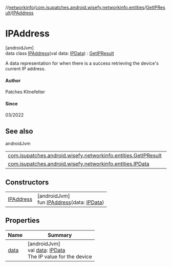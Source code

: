 //[networkinfo](../../../../index.md)/[com.isupatches.android.wisefy.networkinfo.entities](../../index.md)/[GetIPResult](../index.md)/[IPAddress](index.md)

# IPAddress

[androidJvm]\
data class [IPAddress](index.md)(val data: [IPData](../../-i-p-data/index.md)) : [GetIPResult](../index.md)

A data representation for when there is a success retrieving the device's current IP address.

#### Author

Patches Klinefelter

#### Since

03/2022

## See also

androidJvm

| | |
|---|---|
| [com.isupatches.android.wisefy.networkinfo.entities.GetIPResult](../index.md) |  |
| [com.isupatches.android.wisefy.networkinfo.entities.IPData](../../-i-p-data/index.md) |  |

## Constructors

| | |
|---|---|
| [IPAddress](-i-p-address.md) | [androidJvm]<br>fun [IPAddress](-i-p-address.md)(data: [IPData](../../-i-p-data/index.md)) |

## Properties

| Name | Summary |
|---|---|
| [data](data.md) | [androidJvm]<br>val [data](data.md): [IPData](../../-i-p-data/index.md)<br>The IP value for the device |
